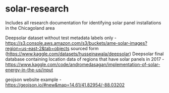 # solar-research
Includes all research documentation for identifying solar panel installations in the Chicagoland area

Deepsolar dataset without test metadata labels only - https://s3.console.aws.amazon.com/s3/buckets/ame-solar-images?region=us-east-2&tab=objects sourced form (https://www.kaggle.com/datasets/husseinawala/deepsolar)
Deepsolar final database containing location data of regions that have solar panels in 2017 - https://www.kaggle.com/code/andromedasagan/implementation-of-solar-energy-in-the-us/input

geojson website example - https://geojson.io/#new&map=14.61/41.82954/-88.03202

